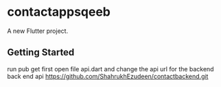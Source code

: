 # contactappsqeeb

A new Flutter project.

## Getting Started

run pub get first 
open file api.dart and change the api url for the backend
back end api https://github.com/ShahrukhEzudeen/contactbackend.git

